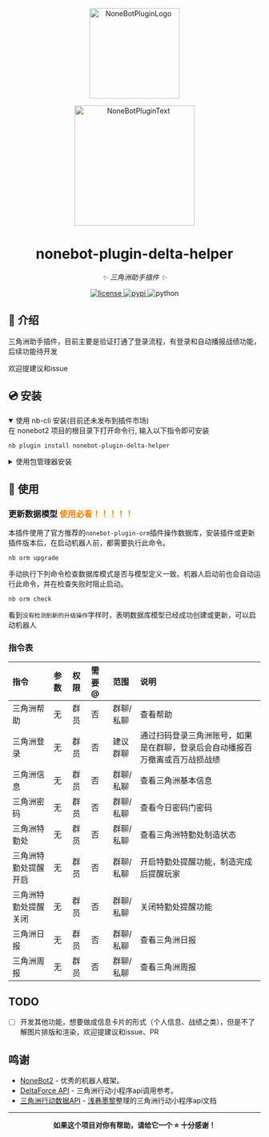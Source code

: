 <div align="center">
  <a href="https://v2.nonebot.dev/store"><img src="https://github.com/A-kirami/nonebot-plugin-template/blob/resources/nbp_logo.png" width="180" height="180" alt="NoneBotPluginLogo"></a>
  <br>
  <p><img src="https://github.com/A-kirami/nonebot-plugin-template/blob/resources/NoneBotPlugin.svg" width="240" alt="NoneBotPluginText"></p>
</div>

<div align="center">

# nonebot-plugin-delta-helper

_✨ 三角洲助手插件 ✨_


<a href="./LICENSE">
    <img src="https://img.shields.io/github/license/BraveCowardp/nonebot-plugin-delta-helper.svg" alt="license">
</a>
<a href="https://pypi.python.org/pypi/nonebot-plugin-delta-helper">
    <img src="https://img.shields.io/pypi/v/nonebot-plugin-delta-helper.svg" alt="pypi">
</a>
<img src="https://img.shields.io/badge/python-3.10+-blue.svg" alt="python">

</div>

## 📖 介绍

三角洲助手插件，目前主要是验证打通了登录流程，有登录和自动播报战绩功能，后续功能待开发

欢迎提建议和issue

## 💿 安装

<details open>
<summary>使用 nb-cli 安装(目前还未发布到插件市场)</summary>
在 nonebot2 项目的根目录下打开命令行, 输入以下指令即可安装

    nb plugin install nonebot-plugin-delta-helper

</details>

<details>
<summary>使用包管理器安装</summary>
在 nonebot2 项目的插件目录下, 打开命令行, 根据你使用的包管理器, 输入相应的安装命令

<details>
<summary>pip</summary>

    pip install nonebot-plugin-delta-helper
</details>
<details>
<summary>pdm</summary>

    pdm add nonebot-plugin-delta-helper
</details>
<details>
<summary>poetry</summary>

    poetry add nonebot-plugin-delta-helper
</details>
<details>
<summary>conda</summary>

    conda install nonebot-plugin-delta-helper
</details>

打开 nonebot2 项目根目录下的 `pyproject.toml` 文件, 在 `[tool.nonebot]` 部分追加写入

    plugins = ["nonebot_plugin_delta_helper"]

</details>

## 🎉 使用
### 更新数据模型 <font color=#fc8403 >使用必看！！！！！</font>
本插件使用了官方推荐的`nonebot-plugin-orm`插件操作数据库，安装插件或更新插件版本后，在启动机器人前，都需要执行此命令。
```shell
nb orm upgrade
```
手动执行下列命令检查数据库模式是否与模型定义一致。机器人启动前也会自动运行此命令，并在检查失败时阻止启动。
```shell
nb orm check
```
看到`没有检测到新的升级操作`字样时，表明数据库模型已经成功创建或更新，可以启动机器人
### 指令表
| 指令 | 参数 | 权限 | 需要@ | 范围 | 说明 |
|:----|:----|:----|:----|:----|:----|
| 三角洲帮助 | 无 | 群员 | 否 | 群聊/私聊 | 查看帮助 |
| 三角洲登录 | 无 | 群员 | 否 | 建议群聊 | 通过扫码登录三角洲账号，如果是在群聊，登录后会自动播报百万撤离或百万战损战绩 |
| 三角洲信息 | 无 | 群员 | 否 | 群聊/私聊 | 查看三角洲基本信息 |
| 三角洲密码 | 无 | 群员 | 否 | 群聊/私聊 | 查看今日密码门密码 |
| 三角洲特勤处 | 无 | 群员 | 否 | 群聊/私聊 | 查看三角洲特勤处制造状态 |
| 三角洲特勤处提醒开启 | 无 | 群员 | 否 | 群聊/私聊 | 开启特勤处提醒功能，制造完成后提醒玩家 |
| 三角洲特勤处提醒关闭 | 无 | 群员 | 否 | 群聊/私聊 | 关闭特勤处提醒功能 |
| 三角洲日报 | 无 | 群员 | 否 | 群聊/私聊 | 查看三角洲日报 |
| 三角洲周报 | 无 | 群员 | 否 | 群聊/私聊 | 查看三角洲周报 |

## TODO
- [ ] 开发其他功能，想要做成信息卡片的形式（个人信息、战绩之类），但是不了解图片排版和渲染，欢迎提建议和issue、PR

## 鸣谢
- [NoneBot2](https://github.com/nonebot/nonebot2) - 优秀的机器人框架。
- [DeltaForce API](https://github.com/coolxitech/deltaforce) - 三角洲行动小程序api调用参考。
- [三角洲行动数据API](https://df-api.apifox.cn/) - [浅巷墨黎](https://github.com/dnyo666)整理的三角洲行动小程序api文档

---

<div align="center">

**如果这个项目对你有帮助，请给它一个 ⭐️ 十分感谢！**

</div>